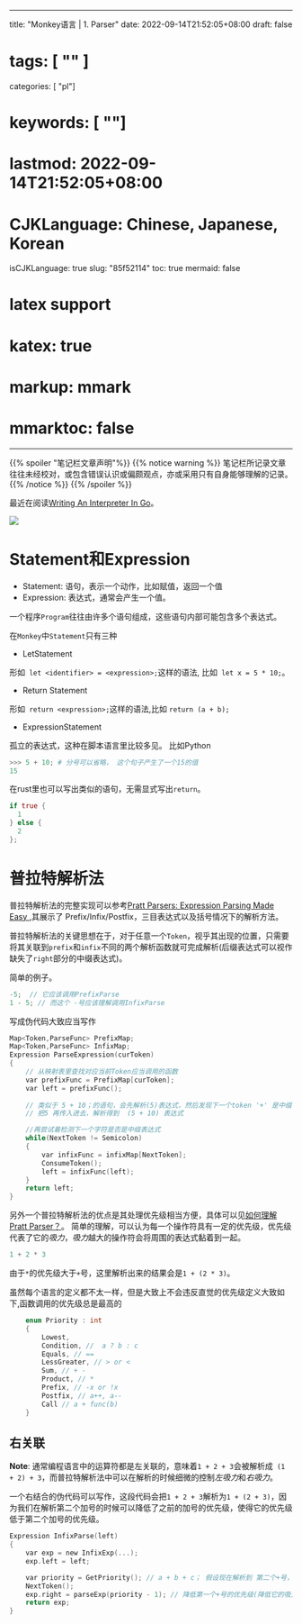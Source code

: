
---
title: "Monkey语言 | 1. Parser"
date: 2022-09-14T21:52:05+08:00
draft: false
# tags: [ "" ]
categories: [ "pl"]
# keywords: [ ""]
# lastmod: 2022-09-14T21:52:05+08:00
# CJKLanguage: Chinese, Japanese, Korean
isCJKLanguage: true
slug: "85f52114"
toc: true 
mermaid: false
# latex support
# katex: true
# markup: mmark
# mmarktoc: false 
---


{{% spoiler "笔记栏文章声明"%}} 
    {{% notice warning %}}
    笔记栏所记录文章往往未经校对，或包含错误认识或偏颇观点，亦或采用只有自身能够理解的记录。
    {{% /notice %}}
{{% /spoiler %}}

最近在阅读[Writing An Interpreter In Go](https://interpreterbook.com/)。

![](https://interpreterbook.com/img/cover-cb2da3d1.png)

# Statement和Expression

- Statement: 语句，表示一个动作，比如赋值，返回一个值
- Expression: 表达式，通常会产生一个值。

一个程序`Program`往往由许多个语句组成，这些语句内部可能包含多个表达式。

在`Monkey`中`Statement`只有三种

- LetStatement

形如` let <identifier> = <expression>;`这样的语法, 比如` let x = 5 * 10;`。

- Return Statement
 
形如` return <expression>;`这样的语法,比如 `return (a + b);`

- ExpressionStatement

孤立的表达式，这种在脚本语言里比较多见。
比如Python

```py
>>> 5 + 10; # 分号可以省略， 这个句子产生了一个15的值
15
```
在rust里也可以写出类似的语句，无需显式写出`return`。

```rust
if true {
  1
} else {
  2
};
```

# 普拉特解析法

普拉特解析法的完整实现可以参考[Pratt Parsers: Expression Parsing Made Easy ](https://journal.stuffwithstuff.com/2011/03/19/pratt-parsers-expression-parsing-made-easy/),其展示了 Prefix/Infix/Postfix，三目表达式以及括号情况下的解析方法。

普拉特解析法的关键思想在于，对于任意一个`Token`，视乎其出现的位置，只需要将其关联到`prefix`和`infix`不同的两个解析函数就可完成解析(后缀表达式可以视作缺失了`right`部分的中缀表达式)。

简单的例子。

```c
-5;  // 它应该调用PrefixParse
1 - 5; // 而这个 -号应该理解调用InfixParse
```


写成伪代码大致应当写作

```c
Map<Token,ParseFunc> PrefixMap;
Map<Token,ParseFunc> InfixMap;
Expression ParseExpression(curToken)
{
    // 从映射表里查找对应当前Token应当调用的函数
    var prefixFunc = PrefixMap[curToken];
    var left = prefixFunc();
    
    // 类似于 5 + 10；的语句，会先解析(5)表达式，然后发现下一个token '+' 是中缀符号
    // 把5 再传入进去，解析得到  (5 + 10) 表达式

    //再尝试着检测下一个字符是否是中缀表达式
    while(NextToken != Semicolon)
    {
        var infixFunc = infixMap[NextToken];
        ConsumeToken();
        left = infixFunc(left);
    }
    return left;
}
```

另外一个普拉特解析法的优点是其处理优先级相当方便，具体可以见[如何理解 Pratt Parser？](https://www.zhihu.com/question/413146859)。
简单的理解，可以认为每一个操作符具有一定的优先级，优先级代表了它的*吸力*，*吸力*越大的操作符会将周围的表达式黏着到一起。 


```c
1 + 2 * 3
```
由于`*`的优先级大于`+`号，这里解析出来的结果会是`1 + (2 * 3)`。

虽然每个语言的定义都不太一样，但是大致上不会违反直觉的优先级定义大致如下,函数调用的优先级总是最高的

```c#
    enum Priority : int
    {
        Lowest,
        Condition, //  a ? b : c
        Equals, // == 
        LessGreater, // > or <
        Sum, // + -
        Product, // *
        Prefix, // -x or !x
        Postfix, // a++, a--
        Call // a + func(b)
    }
```
## 右关联

**Note**: 通常编程语言中的运算符都是左关联的，意味着`1 + 2 + 3`会被解析成` (1 + 2) + 3`，而普拉特解析法中可以在解析的时候细微的控制*左吸力*和*右吸力*。

一个右结合的伪代码可以写作，这段代码会把`1 + 2 + 3`解析为`1 + (2 + 3)`，因为我们在解析第二个加号的时候可以降低了之前的加号的优先级，使得它的优先级低于第二个加号的优先级。

```c
Expression InfixParse(left)
{
    var exp = new InfixExp(...);
    exp.left = left;

    var priority = GetPriority(); // a + b + c； 假设现在解析到 第二个+号，上一个操作符的优先级为 Sum
    NextToken();
    exp.right = parseExp(priority - 1); // 降低第一个+号的优先级(降低它的吸力)
    return exp;
}
```

